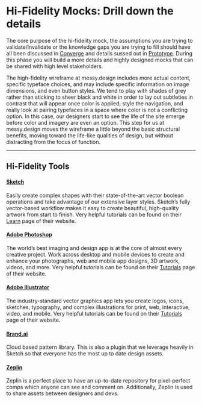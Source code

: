 # Hi-Fidelity Mocks: Drill down the details

The core purpose of the hi-fidelity mock, the assumptions you are trying to
validate/invalidate or the knowledge gaps you are trying to fill should have all
been discussed in [Converge](../3-Converge) and details sussed out in [Prototype](../4-Prototype). During this phase you will build a
more details and highly designed mocks that can be shared with high level stakeholders. 

The high-fidelity wireframe at messy.design includes more actual content, specific typeface choices, and may include specific information on image dimensions, and even button styles. We tend to play with shades of grey rather than sticking to sheer black and white in order to lay out subtleties in contrast that will appear once color is applied, style the navigation, and really look at pairing typefaces in a space where color is not a conflicting option. In this case, our designers start to see the life of the site emerge before color and imagery are even an option. This step for us at messy.design moves the wireframe a little beyond the basic structural benefits, moving toward the life-like qualities of design, but without distracting from the focus of function.

---

## Hi-Fidelity Tools

#### [Sketch](https://www.sketchapp.com/)

Easily create complex shapes with their state-of-the-art vector boolean operations and take advantage of our extensive layer styles. Sketch’s fully vector-based workflow makes it easy to create beautiful, high-quality artwork from start to finish. Very helpful tutorials can be found on their [Learn](https://www.sketchapp.com/learn/) page of their website.

#### [Adobe Photoshop](https://www.adobe.com/products/photoshop.html)

The world’s best imaging and design app is at the core of almost every creative project. Work across desktop and mobile devices to create and enhance your photographs, web and mobile app designs, 3D artwork, videos, and more. Very helpful tutorials can be found on their [Tutorials](https://helpx.adobe.com/photoshop/tutorials.html) page of their website. 

#### [Adobe Illustrator](http://www.adobe.com/products/illustrator.html)

The industry-standard vector graphics app lets you create logos, icons, sketches, typography, and complex illustrations for print, web, interactive, video, and mobile. Very helpful tutorials can be found on their [Tutorials](https://helpx.adobe.com/illustrator/tutorials.html) page of their website. 

#### [Brand.ai](http://www.brand.ai)

Cloud based pattern library. This is also a plugin that we leverage heavily in Sketch so that everyone has the most up to date design assets. 

#### [Zeplin](http://www.zeplin.io)

Zeplin is a perfect place to have an up-to-date repository for pixel-perfect comps which anyone can see and comment on. Additionally, Zeplin is used to share assets between designers and devs. 
